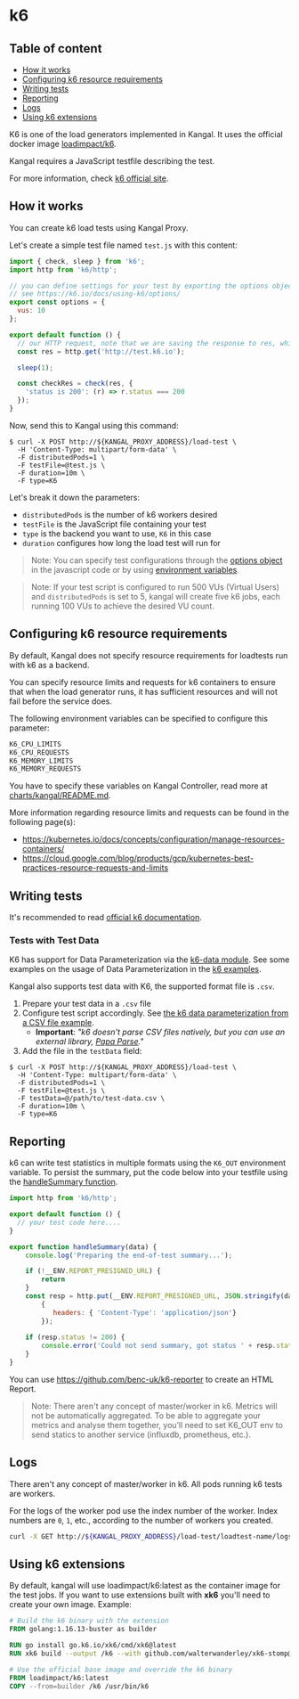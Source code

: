 # k6

## Table of content
- [How it works](#how-it-works)
- [Configuring k6 resource requirements](#configuring-k6-resource-requirements)
- [Writing tests](#writing-tests)
- [Reporting](#reporting)
- [Logs](#logs)
- [Using k6 extensions](#using-k6-extensions)

K6 is one of the load generators implemented in Kangal. It uses the official docker image [loadimpact/k6](https://hub.docker.com/r/loadimpact/k6).

Kangal requires a JavaScript testfile describing the test.

For more information, check [k6 official site](https://k6.io/).

## How it works
You can create k6 load tests using Kangal Proxy.

Let's create a simple test file named `test.js` with this content:
```js
import { check, sleep } from 'k6';
import http from 'k6/http';

// you can define settings for your test by exporting the options object
// see https://k6.io/docs/using-k6/options/
export const options = {
  vus: 10
};

export default function () {
  // our HTTP request, note that we are saving the response to res, which can be accessed later
  const res = http.get('http://test.k6.io');

  sleep(1);

  const checkRes = check(res, {
    'status is 200': (r) => r.status === 200
  });
}
```

Now, send this to Kangal using this command:
```shell
$ curl -X POST http://${KANGAL_PROXY_ADDRESS}/load-test \
  -H 'Content-Type: multipart/form-data' \
  -F distributedPods=1 \
  -F testFile=@test.js \
  -F duration=10m \
  -F type=K6
```

Let's break it down the parameters:

- `distributedPods` is the number of k6 workers desired
- `testFile` is the JavaScript file containing your test
- `type` is the backend you want to use, `K6` in this case
- `duration` configures how long the load test will run for

> Note: You can specify test configurations through the [options object](https://k6.io/docs/getting-started/running-k6/#using-options) in the javascript code or by using [environment variables](https://k6.io/docs/using-k6/options/).
<!-- comment -->

> Note: If your test script is configured to run 500 VUs (Virtual Users) and `distributedPods` is set to 5, kangal will create five k6 jobs, each running 100 VUs to achieve the desired VU count.

## Configuring k6 resource requirements
By default, Kangal does not specify resource requirements for loadtests run with k6 as a backend.

You can specify resource limits and requests for k6 containers to ensure that when the load generator runs, it has sufficient resources and will not fail before the service does.

The following environment variables can be specified to configure this parameter:

```bash
K6_CPU_LIMITS
K6_CPU_REQUESTS
K6_MEMORY_LIMITS
K6_MEMORY_REQUESTS
```

You have to specify these variables on Kangal Controller, read more at [charts/kangal/README.md](https://github.com/hellofresh/kangal/blob/master/charts/kangal/README.md#kangal-controller-k6-specific).

More information regarding resource limits and requests can be found in the following page(s):

- <https://kubernetes.io/docs/concepts/configuration/manage-resources-containers/>
- <https://cloud.google.com/blog/products/gcp/kubernetes-best-practices-resource-requests-and-limits>

## Writing tests
It's recommended to read [official k6 documentation](https://k6.io/docs/).

### Tests with Test Data

K6 has support for Data Parameterization via the [k6-data module](https://k6.io/docs/javascript-api/#k6-data).
See some examples on the usage of Data Parameterization in the [k6 examples](https://k6.io/docs/examples/data-parameterization/).

Kangal also supports test data with K6, the supported format file is `.csv`.

1. Prepare your test data in a `.csv` file
2. Configure test script accordingly. See [the k6 data parameterization from a CSV file example](https://k6.io/docs/examples/data-parameterization/#from-a-csv-file).
   * **Important**: _"k6 doesn't parse CSV files natively, but you can use an external library, [Papa Parse](https://www.papaparse.com/)."_
3. Add the file in the `testData` field:

```shell
$ curl -X POST http://${KANGAL_PROXY_ADDRESS}/load-test \
  -H 'Content-Type: multipart/form-data' \
  -F distributedPods=1 \
  -F testFile=@test.js \
  -F testData=@/path/to/test-data.csv \
  -F duration=10m \
  -F type=K6
```

## Reporting
k6 can write test statistics in multiple formats using the `K6_OUT` environment variable. To persist the summary, put the code below into your testfile using the [handleSummary function](https://k6.io/docs/results-visualization/end-of-test-summary/#handlesummary-callback).

```js
import http from 'k6/http';

export default function () {
  // your test code here....
}

export function handleSummary(data) {
    console.log('Preparing the end-of-test summary...');

    if (!__ENV.REPORT_PRESIGNED_URL) {
        return
    } 
    const resp = http.put(__ENV.REPORT_PRESIGNED_URL, JSON.stringify(data),
        {
           headers: { 'Content-Type': 'application/json'}
        });
    
    if (resp.status != 200) {
        console.error('Could not send summary, got status ' + resp.status);
    }
}
```

You can use <https://github.com/benc-uk/k6-reporter> to create an HTML Report.

> Note: There aren't any concept of master/worker in k6. Metrics will not be automatically aggregated. To be able to aggregate your metrics and analyse them together, you’ll need to set K6_OUT env to send statics to another service (influxdb, prometheus, etc.).

## Logs

There aren't any concept of master/worker in k6. All pods running k6 tests are workers.

For the logs of the worker pod use the index number of the worker.
Index numbers are `0`, `1`, etc., according to the number of workers you created.

```bash
curl -X GET http://${KANGAL_PROXY_ADDRESS}/load-test/loadtest-name/logs/0
```

## Using k6 extensions

By default, kangal will use loadimpact/k6:latest as the container image for the test jobs. If you want to use extensions built with **xk6** you'll need to create your own image. Example:

```Dockerfile
# Build the k6 binary with the extension
FROM golang:1.16.13-buster as builder

RUN go install go.k6.io/xk6/cmd/xk6@latest
RUN xk6 build --output /k6 --with github.com/walterwanderley/xk6-stomp@latest

# Use the official base image and override the k6 binary
FROM loadimpact/k6:latest
COPY --from=builder /k6 /usr/bin/k6
```
